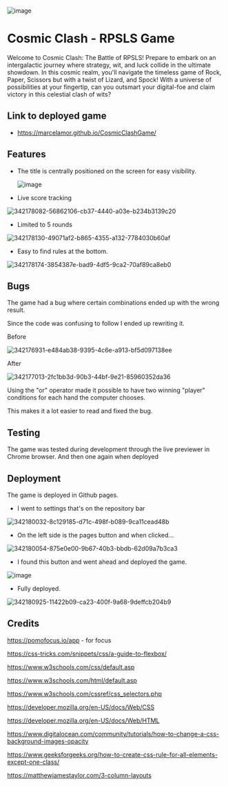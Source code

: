 ![image](https://github.com/MarcelaMor/CosmicClashGame/assets/159925451/a921405f-b570-446d-ac34-59ed4750c963)


# Cosmic Clash - RPSLS Game

Welcome to Cosmic Clash: The Battle of RPSLS!  Prepare to embark on an intergalactic journey where strategy, wit, and luck collide in the ultimate showdown. In this cosmic realm, you'll navigate the timeless game of Rock, Paper, Scissors but with a twist of Lizard, and Spock!  With a universe of possibilities at your fingertip, can you outsmart your digital-foe and claim victory in this celestial clash of wits?

## Link to deployed game
- https://marcelamor.github.io/CosmicClashGame/

## Features

- The title is centrally positioned on the screen for easy visibility.

  ![image](https://github.com/MarcelaMor/CosmicClashGame/assets/159925451/b4e6d283-a0a9-4608-b850-e16919a30903)


- Live score tracking

![342178082-56862106-cb37-4440-a03e-b234b3139c20](https://github.com/MarcelaMor/CosmicClashGame/assets/159925451/1b3a35ef-8c99-4601-9e3b-0ffc820ea8ba)


- Limited to 5 rounds

![342178130-49071af2-b865-4355-a132-7784030b60af](https://github.com/MarcelaMor/CosmicClashGame/assets/159925451/a1c5eb7b-82a9-4826-abe7-a74c06355c06)


- Easy to find rules at the bottom.

![342178174-3854387e-bad9-4df5-9ca2-70af89ca8eb0](https://github.com/MarcelaMor/CosmicClashGame/assets/159925451/38dcdc93-00c1-42f2-94e7-a3319a1e55aa)


## Bugs

The game had a bug where certain combinations ended up with the wrong result.

Since the code was confusing to follow I ended up rewriting it.

Before

![342176931-e484ab38-9395-4c6e-a913-bf5d097138ee](https://github.com/MarcelaMor/CosmicClashGame/assets/159925451/460e7b69-cfd6-45d6-a396-58dd759819eb)


After

![342177013-2fc1bb3d-90b3-44bf-9e21-85960352da36](https://github.com/MarcelaMor/CosmicClashGame/assets/159925451/64d350f1-5a1a-4749-9a94-7b302fdfaa18)


Using the "or" operator made it possible to have two winning "player" conditions for each hand the computer chooses.

This makes it a lot easier to read and fixed the bug.

## Testing

The game was tested during development through the live previewer in Chrome browser.
And then one again when deployed

## Deployment

The game is deployed in Github pages.

- I went to settings that's on the repository bar

![342180032-8c129185-d71c-498f-b089-9ca11cead48b](https://github.com/MarcelaMor/CosmicClashGame/assets/159925451/039ec8be-0aba-49ed-affd-ff641eac2042)


- On the left side is the pages button and when clicked...

![342180054-875e0e00-9b67-40b3-bbdb-62d09a7b3ca3](https://github.com/MarcelaMor/CosmicClashGame/assets/159925451/f8a857ac-3254-4bb3-81f4-c9d89af82825)

- I found this button and went ahead and deployed the game.
  
![image](https://github.com/MarcelaMor/CosmicClashGame/assets/159925451/94bb8299-f465-4368-ba9c-a30a0538aedf)

- Fully deployed.

![342180925-11422b09-ca23-400f-9a68-9deffcb204b9](https://github.com/MarcelaMor/CosmicClashGame/assets/159925451/afed409d-5187-493f-a124-5f68b688137d)

## Credits

https://pomofocus.io/app - for focus

https://css-tricks.com/snippets/css/a-guide-to-flexbox/

https://www.w3schools.com/css/default.asp

https://www.w3schools.com/html/default.asp

https://www.w3schools.com/cssref/css_selectors.php

https://developer.mozilla.org/en-US/docs/Web/CSS

https://developer.mozilla.org/en-US/docs/Web/HTML

https://www.digitalocean.com/community/tutorials/how-to-change-a-css-background-images-opacity

https://www.geeksforgeeks.org/how-to-create-css-rule-for-all-elements-except-one-class/

https://matthewjamestaylor.com/3-column-layouts


